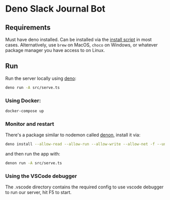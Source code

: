 # Deno Slack Journal Bot

## Requirements
Must have deno installed. Can be installed via the [install script](https://deno.land/#installation) in most cases. Alternatively, use `brew` on MacOS, `choco` on Windows, or whatever package manager you have access to on Linux.

## Run
Run the server locally using [deno](https://deno.land/#installation):
```bash
deno run -A src/serve.ts
```

### Using Docker:
```bash
docker-compose up
```

### Monitor and restart
There's a package similar to nodemon called [denon](https://deno.land/x/denon), install it via:
```bash
deno install --allow-read --allow-run --allow-write --allow-net -f --unstable https://deno.land/x/denon/denon.ts
```
and then run the app with:
```bash
denon run -A src/serve.ts
```

### Using the VSCode debugger
The .vscode directory contains the required config to use vscode debugger to run our server, hit F5 to start.

